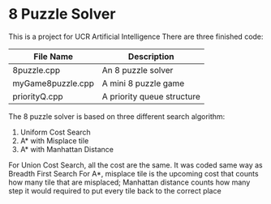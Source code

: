 # 8 Puzzle Solver
This is a project for UCR Artificial Intelligence 
There are three finished code:

File Name | Description
---|---
8puzzle.cpp | An 8 puzzle solver
myGame8puzzle.cpp | A mini 8 puzzle game
priorityQ.cpp | A priority queue structure

The 8 puzzle solver is based on three different search algorithm:

1. Uniform Cost Search
2. A* with Misplace tile
3. A* with Manhattan Distance

For Union Cost Search, all the cost are the same. It was coded same way as Breadth First Search
For A*, misplace tile is the upcoming cost that counts how many tile that are misplaced; Manhattan distance counts how many step it would required to put every tile back to the correct place


